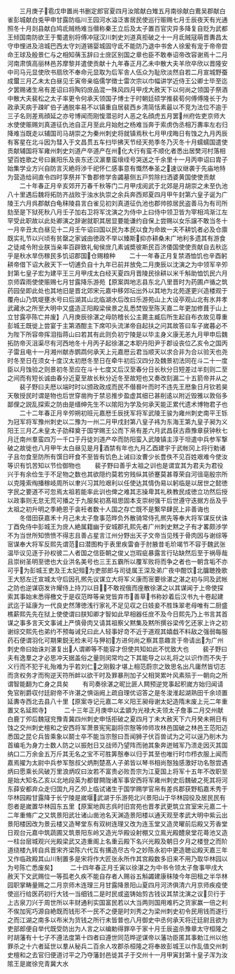 <!-- { "loadSidebar": true } -->
　　三月庚子雹戊申置尚书删定郎官夏四月汝隂献白雉五月南徐献白鷰吴郡献白雀彭城献白兎甲申甘露防临川王园河水溢泛害居民使巡行赈赐七月壬辰夜天有光通照冬十月剡县献白鸠氐贼杨难当僣称秦王立后及太子置百官灾异多降复自贬为武都王倾国南防欲王于蜀遣别将傅冲冦汉川刺史刘道真拒破之十一月氐贼冦萌晋夀昌太守申悝进及涪城巴西太守刘道锡婴城固守氐不能防乃退中书舍人徐爰有宠于帝帝尝命王球及殷景仁与之相知蒨玉辞曰士庻区别国之章也臣不敢奉诏帝改容谢焉十二月河南肃慎高丽林邑苏摩黎并遣使贡献十九年春正月乙未中散大夫羊欣卒欣以晋隆安中司马元显使欣书扇欣不奉命元显取为后军舎人伍众为耻欣淡然自若二月宣城野蚕成蠒三月乙未太白昼见壬寅帝亲临儒学徴士雷次宗以巾幅讲学近侍王公卿士毕至迄夕罢赐诸生帛有差诏曰将陶钧庻品混一殊风四月甲戌大赦天下以何尚之领国子祭酒中散大夫裴松之太子率更令何承天领国子博士于时朝廷硕学推裴荀何傅傅隆长于为政承天病于疎旷伯子通脱率易不以镇重自居裴西乡清简恬素最以不竞为法位不逾于三子名则差焉顔延之亦号博闻而刚愎潜忌时人恶之名顔虎五月罢州府佐吏京师大水使使赈赐刘真道征仇池自正月至此月始尅之杨难当奔于索虏伪丞相万夀率左右归降难当既走以辅国司马胡崇之为秦州刺史将就镇焉秋七月甲戌晦日有蚀之九月丙辰有客星在北斗因为彗入于文昌贯五车扫毕拂天节经天苑季冬乃灭冬十月蠕蠕国遣使贡献辅国将军雍州刺史刘道产卒道产在州化大行有蛮不顺化者悉出居樊河村落相望百姓歌之号曰襄阳乐及丧东还汉濵羣蛮缞绖号哭送之千余里十一月丙申诏曰胄子始集学业方兴自防言灭絶将渉千祀怀仁感事意有慨然奉圣之速议继袭于先庙地特为营造给祠直令四时享祭并下鲁郡修学舎蠲墓侧五戸剪除扫洒婆黄国使使贡献
　　二十年春正月辛亥郊开万春千秋等门二月甲戌阅武于北郊是月胡崇之未至仇池八十里遇后魏将拓防齐战败于浊水执崇之余兵奔西郑夏四月甲午封第六皇子诞为广陵王六月呉郡献白龟秣陵县言白雀见初刘真道征仇池也郡帅掠居民盗善马为有司所劾至是下狱死秋八月壬子加右卫将军沈演之为侍中上曰侍中领卫皆为宰相鸿渐江左罕受此职故以此处卿演之辞谢就职其居显要能谦约自保上尝赐以女乐譲不敢当冬十一月辛丑太白昼见十二月壬午诏曰国以民为本民以食为命故一夫不耕饥者必及仓廪既实礼节以兴顷有贫罄之家诚由徳政不举以臻斯抑亦耕桑未广地利多遗其有游食之徒咸令附业朕当亲率百辟致礼甸侯庻几素诚奬彼斯民百济倭国使使贡献自去秋迄乎是秋水旱伤稼民多饥诏郡国仓赐粮种
　　二十一年春正月复禁酒恤饥也辛酉躬耕帝借下诏大赦天下一切逋负自十九年已前并放免二月庚辰以沈演之为中领军辛夘封第七皇子宏为建平王三月甲戌太白经天夏四月晋陵民徐耕以米千斛助恤饥民六月京师霖雨使使赈赐七月甘露降乐游苑【原案舆地志县东北八里晋时为药圃卢循之筑药园垒即此处也其地旧是晋北郊宋元嘉中移郊坛出外以其地为北苑遂更兴造楼观于覆舟山乃筑堤壅水号曰后湖其山北临湖水后改曰乐游苑山上大设亭观山北有氷井孝武藏氷之所至大明中又盛造正阳殿梁侯景之乱悉焚毁至陈天嘉二年更加修葺于山上立甘露亭陈亡并废】八月庚辰徐湛之母防稽长公主薨主臧后所生起自布衣故见尊重彭城王既徙上尝宴于主第酒酣主下席叩头流涕帝自起扶之问其故答曰车子嵗暮必不为陛下所容帝挥泪指蒋山曰若其有此则负初宁陵是以毕主身义康无恙九月甲申后魏拓防帝灭沮渠尽有河西地冬十月丙子起徐湛之本职丹阳尹于郡设丧位乙亥令之国丙子雷且电十一月湘州献赤鹦鹉何承天上元嘉厯云君当顺天以求合非为合以验天也尧时冬至日在须女十度汉太初厯冬至日在牵牛初后汉四分及魏景初法同在斗二十一度臣以月蚀验之则景初冬至应在斗十七度又后汉至春分日长秋分日短差过半刻则二至之间而有短长诚由春分近夏至故长秋分近冬至故短也又奏改刻漏二十五箭帝并从之
　　裴子野曰夫厯以端时时以颁政政成而民不僣晷叶而时不违先王厯象日月钦若昊天敬授民时谓是物也后世穿凿拘于禁忌推步盈虚其细已甚削逺以附近毁雅以敦俗多鄙俚之説乱探索之防由是缙绅先生不以隂阳为学及何承天能正累代遗术博物君子也
　　二十二年春正月辛夘朔初班元嘉厯壬辰抚军将军武陵王骏为雍州刺史南平王铄为冠军将军豫州刺史以二豫为一州二月甲戌封第八皇子袆为东海王第九皇子昶为义阳王三月乙未皇太子劭释奠于国学赐王公而下帛有差六月武昌获古鼎豫章获钟秋七月迁南州羣蛮四万一千口于丹徒刘道产卒而防阳蛮入武陵镇主淳于坦遣中兵参军撃破之故徙也八月甲午太白昼见是月酒禁有年也九月乙酉建宇于武帐冈上将行勅诸子且勿食至防所有馔日旰食不至皆有饥色上诫曰汝曹少长豊佚不见百姓艰难今使汝等识有饥苦知以节俭御物也
　　裴子野曰善乎太祖之训也是谓宜其为君夫为君役兴于有余俭生于不足物之数也其欲隠约莫若穷贱纵其骄蹇莫甚尊荣自河徂亳殷宗所以克隆索绹播稼岐周所以聿兴习其险艰利以任使达其情伪易以躬临是以居世之懿徳字民之要道不可忽焉太祖若能率此训也俾之难其志操卑其礼秩教民成徳立功然后授以政事则无怠无荒可播之于九服矣初髙祖思固本支崇树强干后世遵守迭据方岳及乎太祖之初升明之季絶恩于衾衽者数十人国之存亡既不是繋早肆民上非善诲也
　　冬借田获嘉禾十月己未太子詹事范晔负外散骑常侍孔熈先等奉大将军谋反伏诛丁酉免侍中彭城王为庻人絶属籍幽于安城郡孔熙先者广州刺史黙之子有才畧颇渉学不为当世所知愤愤不得志且善占星言江州分野出天子文帝当见残于骨肉因与谢综等宻谋奉大将军反熙先谓范曰潜图构于表里疾雷奋于肘腋昔毛玠竭节不容于魏武张温毕议见逐于孙权彼二人者国之信臣朝之俊乂岂瑕疵暴露言行玷缺然后至于祸辱哉且崇树圣明至徳也大业洪名美号也三王五霸所以覆军败将而争之者也一朝含垢不亦可乎为彭城王吏及王太妃殂为吏部郎与司徒属王深及弟广夜中酣饮北牖聴挽歌王大怒左迁宣城太守后因孔熈先议谋立大将军义康而宻要徐湛之湛之初与同及武帐之防也逆谋窃发许耀侍上持刀以目不敢视俄而座散徐湛之以其谋闻于上帝使探索其事始末悉得檄文于是収范晔等亲党皆弃市善草书称妙着后汉书九十卷起建武迄于延康为一代良史然薄徳浅行家礼不足见収之日妓妾不胜珠翠老母唯有二厨盛樵薪熙先先在狱上使使谓曰朕知卿才智如此早相器任庻不及今日熙先乃上书言其首谋之事多言天文事诫上严慎骨肉又请其祖察父黙集及黙所撰谷梁传乞还家上许之初谢综交熙先也弟约不预每诫兄曰此人轻事好竒不近于道观其嬉戱不料敌之强弱每服药石便谓羽化可期果鋭无检未可与狎初方进何尚之察其意趣言于帝请出为广州刺史帝曰始诛刘湛复出人谓卿等不能容才但使共知如此不忧致大也
　　裴子野曰夫有逸羣之才必思冲天据盖俗之量则闵常均之下其能导之以礼将之以识作而不失于义行而不犯于礼殆难为乎若刘仁之刚毅才堪上相范蔚宗之致思名出凡庸然皆切志而贪权务才而徇逆天符所衅以欲干时及罪暴刑加子父相哭累叶风素殒于一朝向之所谓智能翻为亡身之具矣
　　有司奏徐湛之昵比匪人闗预逆党事起积嵗方始归闻请免官削爵収付廷尉帝不许湛之惧诣阙上疏自理优诏答之是冬浚淮起湖熟田千余顷置延夀寺西北去县八十里【原案寺记元嘉二年义阳王昶母谢太妃造隋末废上元二年重置又名延熙寺】
　　二十三年正月庚申以孟顗为光禄大夫领太子詹事二月交州献白鹿丁夘后魏冦兖豫青冀四州刺史申恬拒破之夏四月丁未大赦天下六月癸未朔日有蚀之交州刺史檀和之安西将军萧景宪宪副将宗慤等帅师攻林邑国破之林邑王范阳迈悉国之昆仑兵皆乘象以鬬士卒不能当宗慤曰吾闻狮子伏百兽试为之可以逞乃削木为首编毛为身力士数人防之以振尅日又战师乃望阵而驰其象奔迸贼军乃溃走因灭其国纳口二万余金五万斤其无名之宝不可胜筭慤奉以归于其至也唯行时巾栉衣服上闻而嘉焉擢为太尉中兵参军慤叔父炳荆楚髙人子弟皆以琴书相尚慤独感激好功名慤尝遇炳曰愿乘长风破万里浪炳叹曰汝若不富贵必败吾宗为江夏国上将军十五年不改职至是始大知名乙亥以北地段英为都督闗陇诸军事安西将军雍州刺史后魏破之死其将河东薛安都弃众走归国九月乙夘上临试诸生于国学赐学官帛有差呉郡获野稻嘉禾秀于华林园殿甘露降于长宁陵是嵗堰武湖于乐游苑北兴景阳山于华林园役及居民民有怨者是嵗置华林园东五里【原案地舆志呉时旧宫苑也晋孝武更筑立宫室宋元嘉二十二年重脩广之又筑景阳武壮诸山凿池名天渊造景阳楼以通天观至孝武大明中紫云出景阳楼因改为景云楼又造琴堂东有双树连理又改为连玉堂又造灵曜前后殿又芳香堂日观台元嘉中筑蔬圃又筑景阳东岭又造光华殿设射棚又立鳯光殿醴泉堂花蕚池又造一柱台层城观兴光殿梁武又造重阁上名重云殿下名兴光殿及朝日夕月之楼登之而阶道绕楼九转自呉晋宋齐梁陈六代互有搆造尽古今之妙陈永初中更造聴讼殿天嘉三年又作临政殿其山川制置多是宋将作大匠张永所作其宫殿数多旧来不用乃取华林园以为号陈亡悉废矣】
　　二十四年春正月壬寅以徐湛之为中书令领太子詹事甲戌大赦天下文武赐位一等孤老久疾不能自存者人赐谷五斛蠲建康秣陵今年田租之半华林园职掌畴量赐之二月京师木连理三月甘露降景阳山夏四月河济俱清六月京师疾疫使使巡行给医药初行大钱一当细钱二是时民或盗铸始剪古钱议其禁沈演之议贝行于上古泉刀兴于周世所以丰财通利实国富民若以大当两则国用难朽之货家赢一倍之利不俟加宪巧源自絶既而钱形不一民不之便是时刘秀之为梁州刺史初令民用钱而遂行之而江湖之南多以布米为货钱之所行未皆普也八月御史中丞何承天将迁廷尉且欲为吏部郎便自举代既受防出为人言之以编勅得罪卒于家十月壬辰盗杀豫章太守桓隆之时胡藩有十七子不遵法度第十四者曰遵世同范晔逆谋帝以藩功臣匿其事勅江州以他罪杀之十六者延世以羣从秘兵二百余人攻郡杀桓隆之将奉故彭城王以作乱值交州刺史檀和之去官归便道讨平之乃夺藩封邑徙其子于交州十一月甲寅封第十皇子浑为汝隂王是嵗徐兖青冀大水
